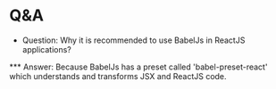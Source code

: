 # Q&A

* Question: Why it is recommended to use BabelJs in ReactJS applications?

*** Answer: Because BabelJs has a preset called 'babel-preset-react' which understands and transforms JSX and ReactJS code.
